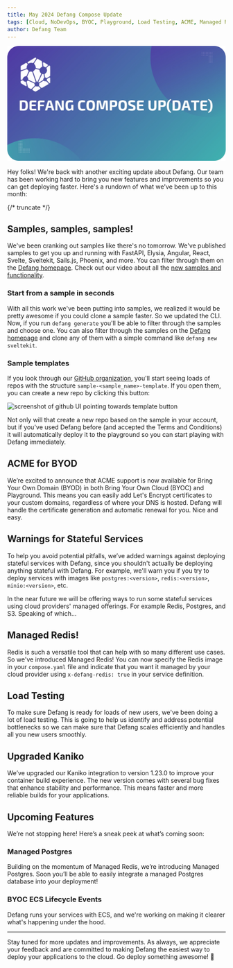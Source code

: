 ```yaml
---
title: May 2024 Defang Compose Update
tags: [Cloud, NoDevOps, BYOC, Playground, Load Testing, ACME, Managed Redis, Kaniko, Postgres, ECS, Defang Compose Update]
author: Defang Team
---
```


![Defang Compose Update](/img/defang-compose-update.webp)

Hey folks! We're back with another exciting update about Defang. Our team has been working hard to bring you new features and improvements so you can get deploying faster. Here's a rundown of what we've been up to this month:


{/* truncate */}
## Samples, samples, samples!

We've been cranking out samples like there's no tomorrow. We've published samples to get you up and running with FastAPI, Elysia, Angular, React, Svelte, Sveltekit, Sails.js, Phoenix, and more. You can filter through them on the [Defang homepage](https://defang.io/#deploy). Check out our video about all the [new samples and functionality](https://www.youtube.com/watch?v=8wIU_af-sX8).

### Start from a sample in seconds

With all this work we've been putting into samples, we realized it would be pretty awesome if you could clone a sample faster. So we updated the CLI. Now, if you run `defang generate` you'll be able to filter through the samples and choose one. You can also filter through the samples on the [Defang homepage](https://defang.io/#deploy) and clone any of them with a simple command like `defang new sveltekit`.

### Sample templates

If you look through our [GitHub organization](https://github.com/DefangLabs), you'll start seeing loads of repos with the structure `sample-<sample_name>-template`. If you open them, you can create a new repo by clicking this button:

![screenshot of github UI pointing towards template button](https://github.com/DefangLabs/defang-docs/assets/910895/97d33d90-43b9-499a-b139-e114b701adcb)


Not only will that create a new repo based on the sample in your account, but if you've used Defang before (and accepted the Terms and Conditions) it will automatically deploy it to the playground so you can start playing with Defang immediately.

## ACME for BYOD

We’re excited to announce that ACME support is now available for Bring Your Own Domain (BYOD) in both Bring Your Own Cloud (BYOC) and Playground. This means you can easily add Let's Encrypt certificates to your custom domains, regardless of where your DNS is hosted. Defang will handle the certificate generation and automatic renewal for you. Nice and easy.

## Warnings for Stateful Services

To help you avoid potential pitfalls, we’ve added warnings against deploying stateful services with Defang, since you shouldn't actually be deploying anything stateful with Defang. For example, we'll warn you if you try to deploy services with images like `postgres:<version>`, `redis:<version>`, `minio:<version>`, etc. 

In the near future we will be offering ways to run some stateful services using cloud providers' managed offerings. For example Redis, Postgres, and S3. Speaking of which...

## Managed Redis!

Redis is such a versatile tool that can help with so many different use cases. So we've introduced Managed Redis! You can now specify the Redis image in your `compose.yaml` file and indicate that you want it managed by your cloud provider using `x-defang-redis: true` in your service definition. 

## Load Testing

To make sure Defang is ready for loads of new users, we've been doing a lot of load testing. This is going to help us identify and address potential bottlenecks so we can make sure that Defang scales efficiently and handles all you new users smoothly.

## Upgraded Kaniko

We’ve upgraded our Kaniko integration to version 1.23.0 to improve your container build experience. The new version comes with several bug fixes that enhance stability and performance. This means faster and more reliable builds for your applications.

## Upcoming Features

We’re not stopping here! Here’s a sneak peek at what’s coming soon:

### Managed Postgres

Building on the momentum of Managed Redis, we’re introducing Managed Postgres. Soon you’ll be able to easily integrate a managed Postgres database into your deployment!

### BYOC ECS Lifecycle Events

Defang runs your services with ECS, and we're working on making it clearer what's happening under the hood. 

---

Stay tuned for more updates and improvements. As always, we appreciate your feedback and are committed to making Defang the easiest way to deploy your applications to the cloud. Go deploy something awesome! 🚀
